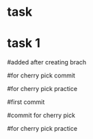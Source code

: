 # task

# task 1

#added after creating brach

#for cherry pick commit




#for cherry pick practice

#first commit

#commit for cherry pick


#for cherry pick practice

